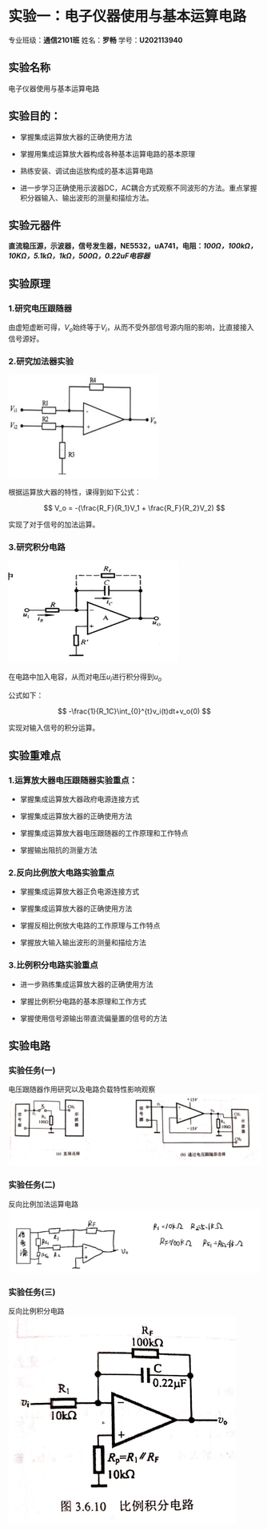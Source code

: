 # 实验一：电子仪器使用与基本运算电路

专业班级：**通信2101班** 姓名：**罗畅** 学号：**U202113940**

## 实验名称

电子仪器使用与基本运算电路

## 实验目的：

- 掌握集成运算放大器的正确使用方法

- 掌握用集成运算放大器构成各种基本运算电路的基本原理

- 熟练安装、调试由运放构成的基本运算电路

- 进一步学习正确使用示波器DC，AC耦合方式观察不同波形的方法。重点掌握积分器输入、输出波形的测量和描绘方法。

## 实验元器件

**直流稳压源，示波器，信号发生器，NE5532，uA741，电阻：*100Ω，100kΩ，10KΩ，5.1kΩ，1kΩ，500Ω，0.22uF电容器***

## 实验原理

### 1.研究电压跟随器

由虚短虚断可得，$V_o$始终等于$V_i$，从而不受外部信号源内阻的影响，比直接接入信号源好。

### 2.研究加法器实验

![](https://github.com/HUSTerCH/Base/raw/master/circuitDesign/ex1/2022-10-19-10-29-42-image.png)

根据运算放大器的特性，课得到如下公式：

$$
V_o = -(\frac{R_F}{R_1}V_1 + \frac{R_F}{R_2}V_2)
$$

实现了对于信号的加法运算。

### 3.研究积分电路

![](https://github.com/HUSTerCH/Base/raw/master/circuitDesign/ex1/2022-10-19-10-43-30-image.png)

在电路中加入电容，从而对电压$u_i$进行积分得到$u_o$

公式如下：

$$
-\frac{1}{R_1C}\int_{0}^{t}v_i(t)dt+v_o(0)
$$

实现对输入信号的积分运算。

## 实验重难点

### 1.运算放大器电压跟随器实验重点：

- 掌握集成运算放大器政府电源连接方式

- 掌握集成运算放大器的正确使用方法

- 掌握集成运算放大器电压跟随器的工作原理和工作特点

- 掌握输出阻抗的测量方法

### 2.反向比例放大电路实验重点

- 掌握集成运算放大器正负电源连接方式

- 掌握集成运算放大器的正确使用方法

- 掌握反相比例放大电路的工作原理与工作特点

- 掌握放大输入输出波形的测量和描绘方法

### 3.比例积分电路实验重点

- 进一步熟练集成运算放大器的正确使用方法

- 掌握比例积分电路的基本原理和工作方式

- 掌握使用信号源输出带直流偏量置的信号的方法

## 实验电路

### 实验任务(一)

电压跟随器作用研究以及电路负载特性影响观察
![](https://github.com/HUSTerCH/Base/raw/master/circuitDesign/ex1/2022-10-19-11-08-10.png)

### 实验任务(二)

反向比例加法运算电路
![](https://github.com/HUSTerCH/Base/raw/master/circuitDesign/ex1/2022-10-19%20111104.png)

### 实验任务(三)

反向比例积分电路
![](https://github.com/HUSTerCH/Base/raw/master/circuitDesign/ex1/2022-10-19%201113xx.png)

